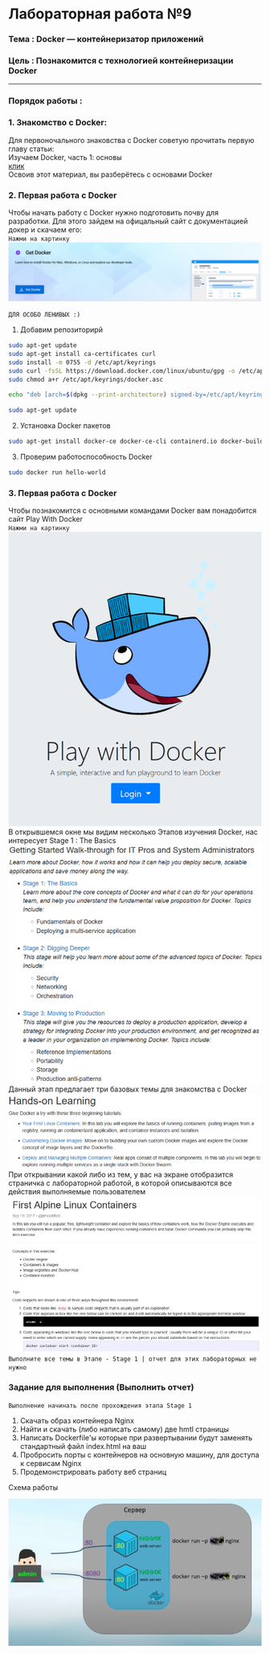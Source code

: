# Лабораторная работа №9
### Тема : Docker — контейнеризатор приложений
### Цель : Познакомится с технологией контейнеризации Docker
---
### Порядок работы :

### 1. Знакомство с Docker:  

Для первоночального знаковства с Docker советую прочитать первую главу статьи:  
Изучаем Docker, часть 1: основы  
<a href="https://habr.com/ru/companies/ruvds/articles/438796/">клик</a>  
Освоив этот материал, вы разберётесь с основами Docker

### 2. Первая работа с Docker 

Чтобы начать работу с Docker нужно подготовить почву для разработки. Для этого зайдем на офицальный сайт с документацией докер и скачаем его:  
`Нажми на картинку`  
<a href="https://docs.docker.com/"><img src="src\img\lb9\1.png"></a>

`ДЛЯ ОСОБО ЛЕНИВЫХ :)`  

1. Добавим репозиторирй
```sh
sudo apt-get update
sudo apt-get install ca-certificates curl
sudo install -m 0755 -d /etc/apt/keyrings
sudo curl -fsSL https://download.docker.com/linux/ubuntu/gpg -o /etc/apt/keyrings/docker.asc
sudo chmod a+r /etc/apt/keyrings/docker.asc
```

```sh
echo "deb [arch=$(dpkg --print-architecture) signed-by=/etc/apt/keyrings/docker.asc] https://download.docker.com/linux/ubuntu $(. /etc/os-release && echo "${UBUNTU_CODENAME:-$VERSION_CODENAME}") stable" | sudo tee /etc/apt/sources.list.d/docker.list > /dev/null
```
```sh
sudo apt-get update
```
2. Установка Docker пакетов
```sh
sudo apt-get install docker-ce docker-ce-cli containerd.io docker-buildx-plugin docker-compose-plugin
```
3. Проверим работоспособность Docker
```sh
sudo docker run hello-world
```

### 3. Первая работа с Docker 

Чтобы познакомится с основными командами Docker вам понадобится сайт Play With Docker  
`Нажми на картинку`  
<a href="https://training.play-with-docker.com/"><img src="src\img\lb9\2.png" width=600px></a>  
В открывшемся окне мы видим несколько Этапов изучения Docker, нас интересует Stage 1 : The Basics  
<img src="src\img\lb9\3.png" width=600px>  
Данный этап предлагает три базовых темы для знакомства с Docker
<img src="src\img\lb9\4.png" width=600px>  
При открывании какой либо из тем, у вас на экране отобразится страничка с лабораторной работой, в которой описываются все действия выполняемые пользователем  
<img src="src\img\lb9\5.png" width=600px>  
`Выполните все темы в Этапе - Stage 1 | отчет для этих лабораторных не нужно`

### Задание для выполнения (Выполнить отчет)
`Выполнение начинать после прохождения этапа Stage 1`
1) Скачать образ контейнера Nginx
2) Найти и скачать (либо написать самому) две hmtl страницы
3) Написать Dockerfile'ы которые при развертывании будут заменять стандартный файл index.html на ваш
4) Пробросить порты с контейнеров на основную машину, для доступа к сервисам Nginx
5) Продемонстрировать работу веб страниц

Схема работы

<img src="src\img\lb9\task.png">